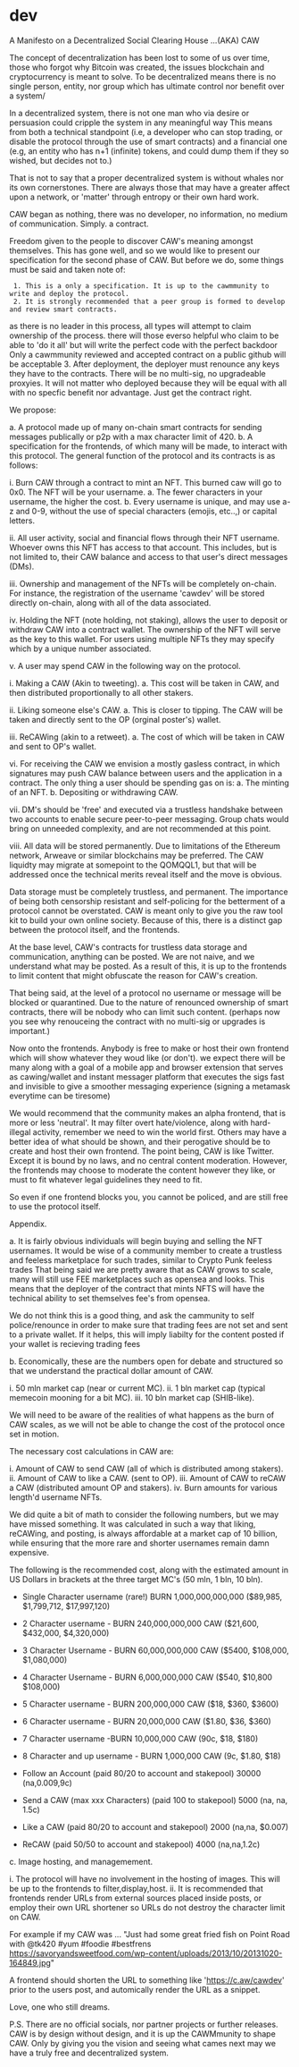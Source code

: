 # dev
A Manifesto on a Decentralized Social Clearing House ...(AKA) CAW 

The concept of decentralization has been lost to some of us over time, 
those who forgot why Bitcoin was created, the issues blockchain and cryptocurrency is meant to solve. 
To be decentralized means there is no single person, entity, nor group which has ultimate control nor
benefit over a system/

In a decentralized system, there is not one man who via desire or persuasion could cripple the system in any meaningful way
This means from both a technical standpoint (i.e, a developer who can stop trading, or disable the protocol through the use of smart contracts) 
and a financial one (e.g, an entity who has n+1 (infinite) tokens, and could dump them if they so wished, but decides not to.) 

That is not to say that a proper decentralized system is without whales nor its own cornerstones. 
There are always those that may have a greater affect upon a network, or 'matter' through entropy or their own hard work. 

CAW began as nothing, there was no developer, no information, no medium of communication. Simply. a contract.

Freedom given to the people to discover CAW's meaning amongst themselves. This has gone well, 
and so we would like to present our specification for the second phase of CAW. But before we do, 
some things must be said and taken note of: 

     1. This is a only a specification. It is up to the cawmmunity to write and deploy the protocol. 
     2. It is strongly recommended that a peer group is formed to develop and review smart contracts. 
 as there is no leader in this process, all types will attempt to claim ownership of the process. 
 there will those everso helpful who claim to be able to 'do it all' but will write the perfect code
 with the perfect backdoor   Only a cawmmunity reviewed and accepted contract on a public github will be acceptable
     3. After deployment, the deployer must renounce any keys they have to the contracts. There will be no multi-sig,  no upgradeable proxyies.
 It will not matter who deployed because they will be equal with all with no specfic benefit nor advantage. Just get the contract right.

We propose: 

a. A protocol made up of many on-chain smart contracts for sending messages  publically or p2p with a max character limit of 420. 
b. A specification for the frontends, of which many will be made, to interact with this protocol. 
The general function of the protocol and its contracts is as follows: 

 i. Burn CAW through a contract to mint an NFT. This burned caw will go to 0x0. The NFT will be your username. 
  a. The fewer characters in your username, the higher the cost. 
  b. Every username is unique, and may use a-z and 0-9, without the use of special characters (emojis, etc..,) or capital letters. 

 ii. All user activity, social and financial flows through their NFT username. Whoever owns this NFT has access to that account. 
 This includes, but is not limited to, their CAW balance and access to that user's direct messages (DMs). 

 iii. Ownership and management of the NFTs will be completely on-chain. For instance, the registration of the username 'cawdev'
  will be stored directly on-chain, along with all of the data associated. 

 iv. Holding the NFT (note holding, not staking), allows the user to deposit or withdraw CAW into a contract wallet. 
 The ownership of the NFT will serve as the key to this wallet. For users using multiple NFTs they may specify which by a unique number associated. 

 v. A user may spend CAW in the following way on the protocol. 

  i. Making a CAW (Akin to tweeting). 
   a. This cost will be taken in CAW, and then distributed proportionally to all other stakers. 
  
  ii. Liking someone else's CAW. 
   a. This is closer to tipping. The CAW will be taken and directly sent to the OP (orginal poster's) wallet. 
  
  iii. ReCAWing (akin to a retweet). 
   a. The cost of which will be taken in CAW and sent to OP's wallet. 

  vi. For receiving the CAW we envision a mostly gasless contract, in which signatures may push CAW balance between users and the application in a contract.
   The only thing a user should be spending gas on is: 
   a. The minting of an NFT. 
   b. Depositing or withdrawing CAW. 

  vii. DM's should be 'free' and executed via a trustless handshake between two accounts to enable secure peer-to-peer messaging. 
   Group chats would bring on unneeded complexity, and are not recommended at this point.
 
  viii. All data will be stored permanently. Due to limitations of the Ethereum network, Arweave or similar blockchains may be preferred. The CAW liquidty
  may migrate at somepoint to the QOMQQL1,  but that will be addressed once the technical merits reveal itself and the move is obvious.

  Data storage must be completely trustless, and permanent. The importance of being both censorship resistant and self-policing for the betterment 
  of a protocol cannot be overstated. CAW is meant only to give you the raw tool kit to build your own online society. 
  Because of this, there is a distinct gap between the protocol itself, and the frontends. 

At the base level, CAW's contracts for trustless data storage and communication, anything can be posted. We are not naive, and we understand what may be posted. 
As a result of this, it is up to the frontends to limit content that might obfuscate the reason for CAW's creation. 

That being said, at the level of a protocol no username or message will be blocked or quarantined. 
Due to the nature of renounced ownership of smart contracts, there will be nobody who can limit such content. 
(perhaps now you see why renouceing the contract with no multi-sig or upgrades is important.)

Now onto the frontends. Anybody is free to make or host their own frontend which will show whatever they woud like (or don't). 
we expect there will be many along with a goal of a mobile app and browser extension that serves as cawing/wallet and instant messager platform that executes
the sigs fast and invisible to give a smoother messaging experience (signing a metamask everytime can be tiresome) 

We would recommend that the community makes an alpha frontend, that is more or less 'neutral'. 
It may filter overt hate/violence, along with hard-illegal activity, remember we need to win the world first. 
Others may have a better idea of what should be shown, and their perogative should be to create and host their own frontend. 
The point being, CAW is like Twitter. Except it is bound by no laws, and no central content moderation. 
However, the frontends may choose to moderate the content however they like, or must to fit whatever legal guidelines they need to fit. 


So even if one frontend blocks you, you cannot be policed, and are still free to use the protocol itself. 

Appendix. 

a. It is fairly obvious individuals will begin buying and selling the NFT usernames. 
It would be wise of a community member to create a trustless and feeless marketplace for such trades, similar to Crypto Punk feeless trades
That being said we are pretty aware that as CAW grows to scale,  many will still use FEE marketplaces such as opensea and looks. 
This means that the deployer of the contract that mints NFTS will have the technical ability to set themselves fee's from opensea. 

We do not think this is a good thing, and ask the cammunity to self police/renounce in order to
make sure that trading fees are not set and sent to a private wallet. 
If it helps, this will imply liabilty for the content posted if your wallet is recieving trading fees

b. Economically, these are the numbers open for debate and structured so that we understand the practical dollar amount of CAW. 

i. 50 mln market cap (near or current MC). 
ii. 1 bln market cap (typical memecoin mooning for a bit MC). 
iii. 10 bln market cap (SHIB-like). 

We will need to be aware of the realities of what happens as the burn of CAW scales, 
as we will not be able to change the cost of the protocol once set in motion. 

The necessary cost calculations in CAW are: 

i. Amount of CAW to send CAW (all of which is distributed among stakers). 
ii. Amount of CAW to like a CAW. (sent to OP). 
iii. Amount of CAW to reCAW a CAW (distributed amount OP and stakers). 
iv. Burn amounts for various length'd username NFTs.

We did quite a bit of math to consider the following numbers, but we may have missed something.
It was calculated in such a way that liking, reCAWing, and posting, is always affordable at a market cap of 10 billion, 
while ensuring that the more rare and shorter usernames remain damn expensive. 

The following is the recommended cost, along with the estimated amount in US Dollars in brackets at the three target MC's (50 mln, 1 bln, 10 bln). 

- Single Character username (rare!) BURN 1,000,000,000,000 ($89,985, $1,799,712, $17,997,120) 
- 2 Character username - BURN 240,000,000,000 CAW ($21,600, $432,000, $4,320,000) 
- 3 Character Username - BURN 60,000,000,000 CAW ($5400, $108,000, $1,080,000) 
- 4 Character Username - BURN 6,000,000,000 CAW ($540, $10,800 $108,000) 
- 5 Character username - BURN 200,000,000 CAW ($18, $360, $3600) 
- 6 Character username - BURN 20,000,000 CAW ($1.80, $36, $360) 
- 7 Character username -BURN 10,000,000 CAW (90c, $18, $180) 
- 8 Character and up username - BURN 1,000,000 CAW (9c, $1.80, $18) 

- Follow an Account (paid 80/20 to account and stakepool) 30000 (na,0.009,9c) 
- Send a CAW (max xxx Characters) (paid 100 to stakepool) 5000 (na, na, 1.5c) 
- Like a CAW (paid 80/20 to account and stakepool) 2000 (na,na, $0.007) 
- ReCAW (paid 50/50 to account and stakepool) 4000 (na,na,1.2c) 

c. Image hosting, and managemement. 

i. The protocol will have no involvement in the hosting of images. This will be up to the frontends to filter,display,host. 
ii. It is recommended that frontends render URLs from external sources placed inside posts, 
or employ their own URL shortener so URLs do not destroy the character limit on CAW. 

For example if my CAW was ... "Just had some great fried fish on Point Road with @tk420 #yum #foodie #bestfrens https://savoryandsweetfood.com/wp-content/uploads/2013/10/20131020-164849.jpg" 

A frontend should shorten the URL to something like 'https://c.aw/cawdev' prior to the users post, and automically render the URL as a snippet. 

Love, one who still dreams. 

P.S. There are no official socials, nor partner projects or further releases. 
CAW is by design without design, and it is up the CAWMmunity to shape CAW. 
Only by giving you the vision and seeing what cames next may we have a truly free and decentralized system.
